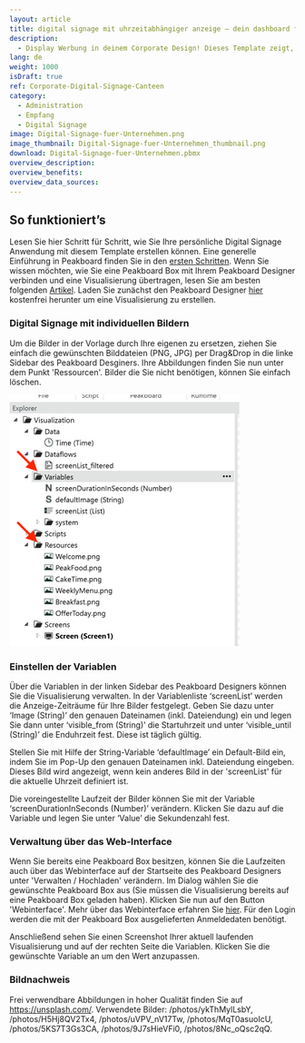 ```yaml
---
layout: article
title: digital signage mit uhrzeitabhängiger anzeige – dein dashboard für unternehmenskantine oder gastronomie
description: 
  - Display Werbung in deinem Corporate Design! Dieses Template zeigt, wie du ganz einfach mit individuellen Bildern eine Digital Signage Anwendung kreieren kannst. Lade Bilder deiner Wahl in die Visualisierung und definiere welches Bild wann angezeigt werden soll. Deine individuellen Abbildungen und Uhrzeiten können sowohl über den Peakboard Designer als auch über die API (Webinterface oder Peakboard App) verwaltet werden. Durch die flexiblen Darstellungsoptionen kannst du das Template ganz nach deinen Bedürfnissen konfigurieren und erhältst so mehr Aufmerksamkeit von deiner Zielgruppe. Direkt herunterladen! Los gehts.
lang: de
weight: 1000
isDraft: true
ref: Corporate-Digital-Signage-Canteen
category:
  - Administration
  - Empfang
  - Digital Signage
image: Digital-Signage-fuer-Unternehmen.png
image_thumbnail: Digital-Signage-fuer-Unternehmen_thumbnail.png
download: Digital-Signage-fuer-Unternehmen.pbmx
overview_description:
overview_benefits:
overview_data_sources:
---
```

## So funktioniert’s
Lesen Sie hier Schritt für Schritt, wie Sie Ihre persönliche Digital Signage Anwendung mit diesem Template erstellen können. Eine generelle Einführung in Peakboard finden Sie in den [ersten Schritten](https://peakboard.rocks/erste-schritte). Wenn Sie wissen möchten, wie Sie eine Peakboard Box mit Ihrem Peakboard Designer verbinden und eine Visualisierung übertragen, lesen Sie am besten folgenden [Artikel](https://peakboard.rocks/anschliessen). Laden Sie zunächst den Peakboard Designer [hier](https://peakboard.com/peakboard-designer/?utm_source=templates_overview&utm_medium=description_link&utm_campaign=templates) kostenfrei herunter um eine Visualisierung zu erstellen.

### Digital Signage mit individuellen Bildern
Um die Bilder in der Vorlage durch Ihre eigenen zu ersetzen, ziehen Sie einfach die gewünschten Bilddateien (PNG, JPG) per Drag&Drop in die linke Sidebar des Peakboard Desginers. Ihre Abbildungen finden Sie nun unter dem Punkt 'Ressourcen'. Bilder die Sie nicht benötigen, können Sie einfach löschen.

![image_live](assets/screenshot_variables_resources.png)

### Einstellen der Variablen
Über die Variablen in der linken Sidebar des Peakboard Designers können Sie die Visualisierung verwalten. In der Variablenliste ‘screenList’ werden die Anzeige-Zeiträume für Ihre Bilder festgelegt. Geben Sie dazu unter ‘Image (String)’ den genauen Dateinamen (inkl. Dateiendung) ein und legen Sie dann unter ‘visible_from (String)’ die Startuhrzeit und unter ‘visible_until (String)’ die Enduhrzeit fest. Diese ist täglich gültig.

Stellen Sie mit Hilfe der String-Variable ‘defaultImage’ ein Default-Bild ein, indem Sie im Pop-Up den genauen Dateinamen inkl. Dateiendung eingeben. Dieses Bild wird angezeigt, wenn kein anderes Bild in der 'screenList' für die aktuelle Uhrzeit definiert ist.

Die voreingestellte Laufzeit der Bilder können Sie mit der Variable ‘screenDurationInSeconds (Number)’ verändern. Klicken Sie dazu auf die Variable und legen Sie unter ‘Value’ die Sekundenzahl fest.

### Verwaltung über das Web-Interface
Wenn Sie bereits eine Peakboard Box besitzen, können Sie die Laufzeiten auch über das Webinterface auf der Startseite des Peakboard Designers unter 'Verwalten / Hochladen' verändern. Im Dialog wählen Sie die gewünschte Peakboard Box aus (Sie müssen die Visualisierung bereits auf eine Peakboard Box geladen haben). Klicken Sie nun auf den Button 'Webinterface'. Mehr über das Webinterface erfahren Sie [hier](https://peakboard.rocks/webinterface). Für den Login werden die mit der Peakboard Box ausgelieferten Anmeldedaten benötigt.

Anschließend sehen Sie einen Screenshot Ihrer aktuell laufenden Visualisierung und auf der rechten Seite die Variablen. Klicken Sie die gewünschte Variable an um den Wert anzupassen.

### Bildnachweis
Frei verwendbare Abbildungen in hoher Qualität finden Sie auf https://unsplash.com/. Verwendete Bilder: /photos/ykThMylLsbY, /photos/H5Hj8QV2Tx4, /photos/uVPV_nV17Tw, /photos/MqT0asuoIcU, /photos/5KS7T3Gs3CA, /photos/9J7sHieVFi0, /photos/8Nc_oQsc2qQ.